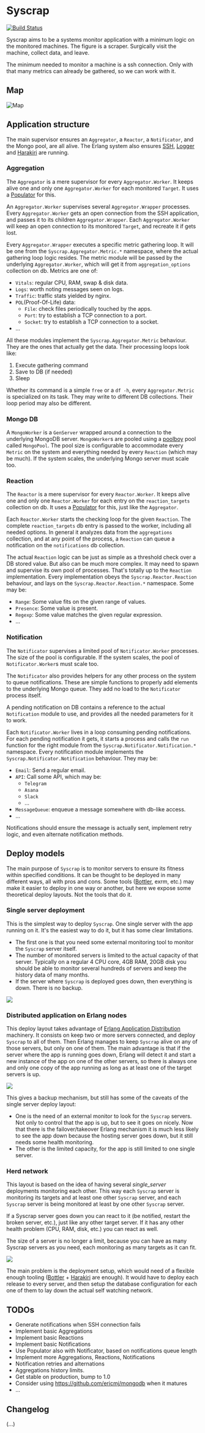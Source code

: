 
# Syscrap
[![Build Status](https://travis-ci.org/rubencaro/syscrap.svg?branch=master)](https://travis-ci.org/rubencaro/syscrap)

Syscrap aims to be a systems monitor application with a minimum logic on the monitored machines. The figure is a scraper. Surgically visit the machine, collect data, and leave.

The minimum needed to monitor a machine is a ssh connection. Only with that many metrics can already be gathered, so we can work with it.

## Map

![Map](/doc/syscrap.dot.png)

## Application structure

The main supervisor ensures an `Aggregator`, a `Reactor`, a `Notificator`, and the Mongo pool, are all alive. The Erlang system also ensures [SSH](http://www.erlang.org/doc/man/ssh.html), [Logger](https://github.com/elixir-lang/elixir/tree/master/lib/logger) and [Harakiri](https://github.com/rubencaro/harakiri) are running.

### Aggregation

The `Aggregator` is a mere supervisor for every `Aggregator.Worker`. It keeps alive one and only one `Aggregator.Worker` for each monitored `Target`. It uses a [Populator](https://github.com/rubencaro/populator) for this.

An `Aggregator.Worker` supervises several `Aggregator.Wrapper` processes. Every `Aggregator.Worker` gets an open connection from the SSH application, and passes it to its children `Aggregator.Wrapper`. Each `Aggregator.Worker` will keep an open connection to its monitored `Target`, and recreate it if gets lost.

Every `Aggregator.Wrapper` executes a specific metric gathering loop. It will be one from the `Syscrap.Aggregator.Metric.*` namespace, where the actual gathering loop logic resides. The metric module will be passed by the underlying `Aggregator.Worker`, which will get it from `aggregation_options` collection on db. Metrics are one of:

* `Vitals`: regular CPU, RAM, swap & disk data.
* `Logs`: worth noting messages seen on logs.
* `Traffic`: traffic stats yielded by nginx.
* `POL`(Proof-Of-Life) data:
  * `File`: check files periodically touched by the apps.
  * `Port`: try to establish a TCP connection to a port.
  * `Socket`: try to establish a TCP connection to a socket.
* ...

All these modules implement the `Syscrap.Aggregator.Metric` behaviour. They are the ones that actually get the data. Their processing loops look like:

1. Execute gathering command
2. Save to DB (if needed)
3. Sleep

Whether its command is a simple `free` or a `df -h`, every `Aggregator.Metric` is specialized on its task. They may write to different DB collections. Their loop period may also be different.


### Mongo DB

A `MongoWorker` is a `GenServer` wrapped around a connection to the underlying MongoDB server. `MongoWorker`s are pooled using a
[poolboy](https://github.com/devinus/poolboy) pool called `MongoPool`. The pool size is configurable to accommodate every `Metric` on the system and everything needed by every `Reaction` (which may be much). If the system scales, the underlying Mongo server must scale too.


### Reaction

The `Reactor` is a mere supervisor for every `Reactor.Worker`. It keeps alive one and only one `Reactor.Worker` for each entry on the `reaction_targets` collection on db. It uses a [Populator](https://github.com/rubencaro/populator) for this, just like the `Aggregator`.

Each `Reactor.Worker` starts the checking loop for the given `Reaction`. The complete `reaction_targets` db entry is passed to the worker, including all needed options. In general it analyzes data from the `aggregations` collection, and at any point of the process, a `Reaction` can queue a notification on the `notifications` db collection.

The actual `Reaction` logic can be just as simple as a threshold check over a DB stored value. But also can be much more complex. It may need to spawn and supervise its own pool of processes. That's totally up to the `Reaction` implementation. Every implementation obeys the `Syscrap.Reactor.Reaction` behaviour, and lays on the `Syscrap.Reactor.Reaction.*` namespace. Some may be:

* `Range`: Some value fits on the given range of values.
* `Presence`: Some value is present.
* `Regexp`: Some value matches the given regular expression.
* ...


### Notification

The `Notificator` supervises a limited pool of `Notificator.Worker` processes. The size of the pool is configurable. If the system scales, the pool of `Notificator.Worker`s must scale too.

The `Notificator` also provides helpers for any other process on the system to queue notifications. These are simple functions to properly add elements to the underlying Mongo queue. They add no load to the `Notificator` process itself.

A pending notification on DB contains a reference to the actual `Notification` module to use, and provides all the needed parameters for it to work.

Each `Notificator.Worker` lives in a loop consuming pending notifications. For each pending notification it gets, it starts a process and calls the `run` function for the right module from the `Syscrap.Notificator.Notification.*` namespace. Every notification module implements the `Syscrap.Notificator.Notification` behaviour. They may be:

* `Email`: Send a regular email.
* `API`: Call some API, which may be:
  * `Telegram`
  * `Asana`
  * `Slack`
  * ...
* `MessageQueue`: enqueue a message somewhere with db-like access.
* ...

Notifications should ensure the message is actually sent, implement retry logic, and even alternate notification methods.


## Deploy models

The main purpose of `Syscrap` is to monitor servers to ensure its fitness within specified conditions. It can be thought to be deployed in many different ways, all with pros and cons. Some tools ([Bottler](https://github.com/rubencaro/bottler), exrm, etc.) may make it easier to deploy in one way or another, but here we expose some theoretical deploy layouts. Not the tools that do it.

### Single server deployment

This is the simplest way to deploy `Syscrap`. One single server with the app running on it. It's the easiest way to do it, but it has some clear limitations.

* The first one is that you need some external monitoring tool to monitor the `Syscrap` server itself.
* The number of monitored servers is limited to the actual capacity of that server. Typically on a regular 4 CPU core, 4GB RAM, 20GB disk you should be able to monitor several hundreds of servers and keep the history data of many months.
* If the server where `Syscrap` is deployed goes down, then everything is down. There is no backup.

![](/doc/deployment.dot.png)

### Distributed application on Erlang nodes

This deploy layout takes advantage of [Erlang Application Distribution](http://erlang.org/doc/design_principles/distributed_applications.html) machinery. It consists on keep two or more servers connected, and deploy `Syscrap` to all of them. Then Erlang manages to keep `Syscrap` alive on any of those servers, but only on one of them. The main advantage is that if the server where the app is running goes down, Erlang will detect it and start a new instance of the app on one of the other servers, so there is always one and only one copy of the app running as long as at least one of the target servers is up.

![](/doc/deployment2.dot.png)

This gives a backup mechanism, but still has some of the caveats of the single server deploy layout:

* One is the need of an external monitor to look for the `Syscrap` servers. Not only to control that the app is up, but to see it goes on nicely. Now that there is the failover/takeover Erlang mechanism it is much less likely to see the app down because the hosting server goes down, but it still needs some health monitoring.
* The other is the limited capacity, for the app is still limited to one single server.

### Herd network

This layout is based on the idea of having several _single_server_ deployments monitoring each other. This way each `Syscrap` server is monitoring its targets and at least one other `Syscrap` server, and each `Syscrap` server is being monitored at least by one other `Syscrap` server.

If a Syscrap server goes down you can react to it (be notified, restart the broken server, etc.), just like any other target server. If it has any other health problem (CPU, RAM, disk, etc.) you can react as well.

The size of a server is no longer a limit, because you can have as many Syscrap servers as you need, each monitoring as many targets as it can fit.

![](/doc/deployment3.dot.png)

The main problem is the deployment setup, which would need of a flexible enough tooling ([Bottler](https://github.com/rubencaro/bottler) + [Harakiri](https://github.com/rubencaro/harakiri) are enough). It would have to deploy each release to every server, and then setup the database configuration for each one of them to lay down the actual self watching network.

## TODOs

* Generate notifications when SSH connection fails
* Implement basic Aggregations
* Implement basic Reactions
* Implement basic Notifications
* Use Populator also with Notificator, based on notifications queue length
* Implement more Aggregations, Reactions, Notifications
* Notification retries and alternations
* Aggregations history limits.
* Get stable on production, bump to 1.0
* Consider using https://github.com/ericmj/mongodb when it matures
* ...


## Changelog

(...)
